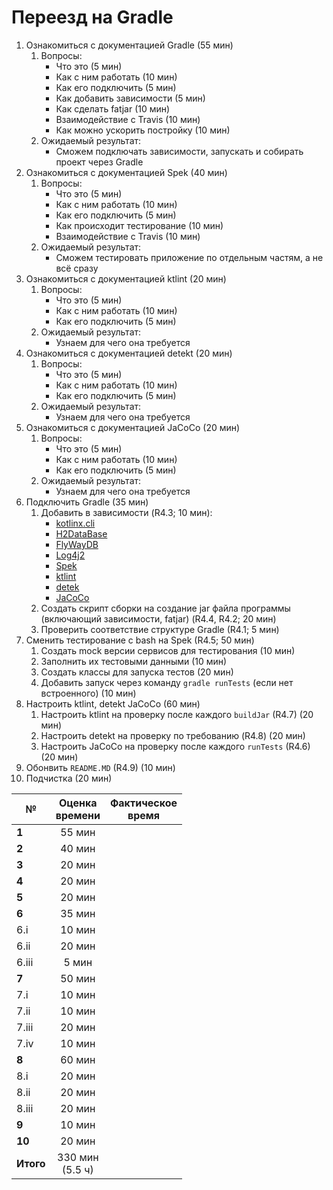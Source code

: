# Переезд на Gradle
1. Ознакомиться с документацией Gradle (55 мин)
    1. Вопросы:
        * Что это (5 мин)
        * Как с ним работать (10 мин)
        * Как его подключить (5 мин)
        * Как добавить зависимости (5 мин)
        * Как сделать fatjar (10 мин)
        * Взаимодействие с Travis (10 мин)
        * Как можно ускорить постройку (10 мин)
    2. Ожидаемый результат:
        * Сможем подключать зависимости, запускать и собирать проект через Gradle
2. Ознакомиться с документацией Spek (40 мин)
    1. Вопросы:
        * Что это (5 мин)
        * Как с ним работать (10 мин)
        * Как его подключить (5 мин)
        * Как происходит тестирование (10 мин)
        * Взаимодействие с Travis (10 мин)
    2. Ожидаемый результат:
        * Сможем тестировать приложение по отдельным частям, а не всё сразу
3. Ознакомиться с документацией ktlint (20 мин)
    1. Вопросы:
        * Что это (5 мин)
        * Как с ним работать (10 мин)
        * Как его подключить (5 мин)
    2. Ожидаемый результат:
        * Узнаем для чего она требуется
4. Ознакомиться с документацией detekt (20 мин)
    1. Вопросы:
        * Что это (5 мин)
        * Как с ним работать (10 мин)
        * Как его подключить (5 мин)
    2. Ожидаемый результат:
        * Узнаем для чего она требуется
5. Ознакомиться с документацией JaCoCo (20 мин)
    1. Вопросы:
        * Что это (5 мин)
        * Как с ним работать (10 мин)
        * Как его подключить (5 мин)
    2. Ожидаемый результат:
        * Узнаем для чего она требуется
6. Подключить Gradle (35 мин)
    1. Добавить в зависимости (R4.3; 10 мин):
        * [kotlinx.cli](https://github.com/Kotlin/kotlinx.cli#gradle)
        * [H2DataBase](http://h2database.com/html/build.html)
        * [FlyWayDB](https://flywaydb.org/documentation/gradle/)
        * [Log4j2](https://logging.apache.org/log4j/2.x/maven-artifacts.html)
        * [Spek](https://www.spekframework.org/setup-jvm/)
        * [ktlint](https://github.com/pinterest/ktlint#-with-gradle)
        * [detek](https://arturbosch.github.io/detekt/#quick-start-with-gradle)
        * [JaCoCo](https://www.eclemma.org/jacoco/trunk/doc/maven.html)
    2. Создать скрипт сборки на создание jar файла программы (включающий зависимости, fatjar) (R4.4, R4.2; 20 мин)
    3. Проверить соответствие структуре Gradle (R4.1; 5 мин)
7. Сменить тестирование с bash на Spek (R4.5; 50 мин)
    1. Создать mock версии сервисов для тестирования (10 мин)
    2. Заполнить их тестовыми данными (10 мин)
    3. Создать классы для запуска тестов (20 мин)
    4. Добавить запуск через команду `gradle runTests` (если нет встроенного) (10 мин)
8. Настроить ktlint, detekt JaCoCo (60 мин)
    1. Настроить ktlint на проверку после каждого `buildJar` (R4.7) (20 мин)
    2. Настроить detekt на проверку по требованию (R4.8) (20 мин)
    3. Настроить JaCoCo на проверку после каждого `runTests` (R4.6) (20 мин)
9. Обонвить `README.MD` (R4.9) (10 мин)
10. Подчистка (20 мин)

№ | Оценка <br/> времени | Фактическое <br/> время
--- | :---: | :---:
**1** | 55 мин |
**2** | 40 мин |
**3** | 20 мин |
**4** | 20 мин |
**5** | 20 мин |
**6** | 35 мин |
6.i | 10 мин |
6.ii | 20 мин |
6.iii | 5 мин  |
**7** | 50 мин |
7.i | 10 мин |
7.ii | 10 мин |
7.iii | 20 мин | 
7.iv | 10 мин |
**8** | 60 мин |
8.i | 20 мин |
8.ii | 20 мин |
8.iii | 20 мин  
**9** | 10 мин  |
**10** | 20 мин |
**Итого** | 330 мин <br/> (5.5 ч) |
